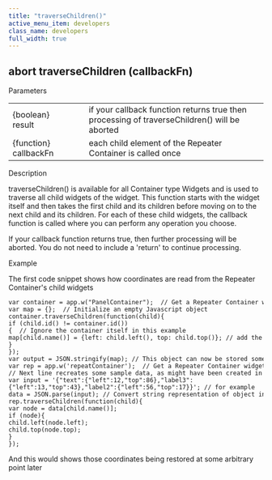 ```yaml
---
title: "traverseChildren()"
active_menu_item: developers
class_name: developers
full_width: true
---
```



## abort traverseChildren (callbackFn)

Parameters

<table>
<tr>
<td width="169">
{boolean} result

</td>
<td width="17">
</td>
<td width="694">
if your callback function returns true then processing of traverseChildren() will be aborted

</td>
</tr>
<tr>
<td width="169">
{function} callbackFn

</td>
<td width="17">
</td>
<td width="694">
each child element of the Repeater Container is called once

</td>
</tr>
</table>

Description

traverseChildren() is available for all Container type Widgets and is used to traverse all child widgets of the widget. This function starts with the widget itself and then takes the first child and its children before moving on to the next child and its children. For each of these child widgets, the callback function is called where you can perform any operation you choose.

If your callback function returns true, then further processing will be aborted. You do not need to include a 'return' to continue processing.

Example

The first code snippet shows how coordinates are read from the Repeater Container's child widgets

    var container = app.w("PanelContainer");  // Get a Repeater Container widget object
    var map = {};  // Initialize an empty Javascript object
    container.traverseChildren(function(child){
    if (child.id() != container.id()){  // Ignore the container itself in this example
    map[child.name()] = {left: child.left(), top: child.top()}; // add the coordinate of the child widget
    }
    });
    var output = JSON.stringify(map); // This object can now be stored somewhere (see next example)
    var rep = app.w('repeatContainer');  // Get a Repeater Container widget object
    // Next line recreates some sample data, as might have been created in the above snippet and saved in var output
    var input = '{"text":{"left":12,"top":86},"label3":{"left":13,"top":43},"label2":{"left":56,"top":17}}'; // for example
    data = JSON.parse(input); // Convert string representation of object into javascript object
    rep.traverseChildren(function(child){
    var node = data[child.name()];
    if (node){
    child.left(node.left);
    child.top(node.top);
    }
    });
   

And this would shows those coordinates being restored at some arbitrary point later

